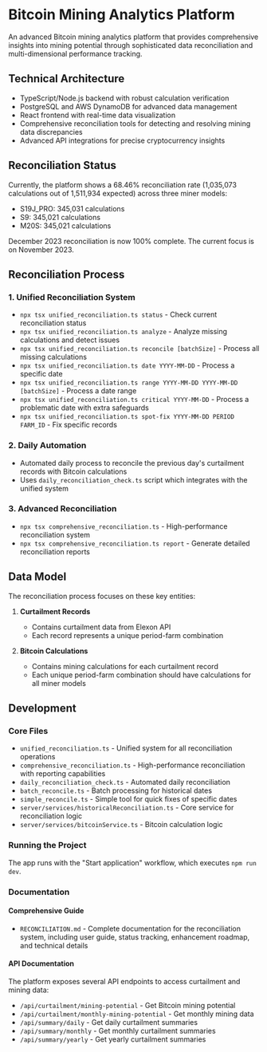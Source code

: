 # Bitcoin Mining Analytics Platform

An advanced Bitcoin mining analytics platform that provides comprehensive insights into mining potential through sophisticated data reconciliation and multi-dimensional performance tracking.

## Technical Architecture

- TypeScript/Node.js backend with robust calculation verification
- PostgreSQL and AWS DynamoDB for advanced data management
- React frontend with real-time data visualization
- Comprehensive reconciliation tools for detecting and resolving mining data discrepancies
- Advanced API integrations for precise cryptocurrency insights

## Reconciliation Status

Currently, the platform shows a 68.46% reconciliation rate (1,035,073 calculations out of 1,511,934 expected) across three miner models:
- S19J_PRO: 345,031 calculations
- S9: 345,021 calculations
- M20S: 345,021 calculations

December 2023 reconciliation is now 100% complete. The current focus is on November 2023.

## Reconciliation Process

### 1. Unified Reconciliation System
- `npx tsx unified_reconciliation.ts status` - Check current reconciliation status
- `npx tsx unified_reconciliation.ts analyze` - Analyze missing calculations and detect issues
- `npx tsx unified_reconciliation.ts reconcile [batchSize]` - Process all missing calculations
- `npx tsx unified_reconciliation.ts date YYYY-MM-DD` - Process a specific date
- `npx tsx unified_reconciliation.ts range YYYY-MM-DD YYYY-MM-DD [batchSize]` - Process a date range
- `npx tsx unified_reconciliation.ts critical YYYY-MM-DD` - Process a problematic date with extra safeguards
- `npx tsx unified_reconciliation.ts spot-fix YYYY-MM-DD PERIOD FARM_ID` - Fix specific records

### 2. Daily Automation
- Automated daily process to reconcile the previous day's curtailment records with Bitcoin calculations
- Uses `daily_reconciliation_check.ts` script which integrates with the unified system

### 3. Advanced Reconciliation
- `npx tsx comprehensive_reconciliation.ts` - High-performance reconciliation system
- `npx tsx comprehensive_reconciliation.ts report` - Generate detailed reconciliation reports

## Data Model

The reconciliation process focuses on these key entities:

1. **Curtailment Records**
   - Contains curtailment data from Elexon API
   - Each record represents a unique period-farm combination

2. **Bitcoin Calculations**
   - Contains mining calculations for each curtailment record
   - Each unique period-farm combination should have calculations for all miner models

## Development

### Core Files
- `unified_reconciliation.ts` - Unified system for all reconciliation operations
- `comprehensive_reconciliation.ts` - High-performance reconciliation with reporting capabilities
- `daily_reconciliation_check.ts` - Automated daily reconciliation
- `batch_reconcile.ts` - Batch processing for historical dates
- `simple_reconcile.ts` - Simple tool for quick fixes of specific dates
- `server/services/historicalReconciliation.ts` - Core service for reconciliation logic
- `server/services/bitcoinService.ts` - Bitcoin calculation logic

### Running the Project
The app runs with the "Start application" workflow, which executes `npm run dev`.

### Documentation

#### Comprehensive Guide
- `RECONCILIATION.md` - Complete documentation for the reconciliation system, including user guide, status tracking, enhancement roadmap, and technical details

#### API Documentation
The platform exposes several API endpoints to access curtailment and mining data:

- `/api/curtailment/mining-potential` - Get Bitcoin mining potential
- `/api/curtailment/monthly-mining-potential` - Get monthly mining data
- `/api/summary/daily` - Get daily curtailment summaries
- `/api/summary/monthly` - Get monthly curtailment summaries
- `/api/summary/yearly` - Get yearly curtailment summaries